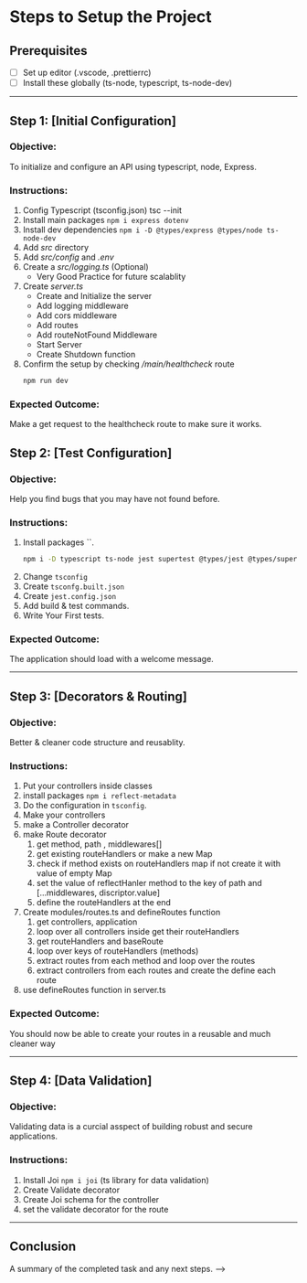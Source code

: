 # **Steps to Setup the Project**

## **Prerequisites**

-   [ ] Set up editor (.vscode, .prettierrc)
-   [ ] Install these globally (ts-node, typescript, ts-node-dev)

---

## **Step 1: [Initial Configuration]**

### **Objective:**

To initialize and configure an API using typescript, node, Express.

### **Instructions:**

1. Config Typescript (tsconfig.json) tsc --init
2. Install main packages `npm i express dotenv`
3. Install dev dependencies `npm i -D @types/express @types/node ts-node-dev`
4. Add _src_ directory
5. Add _src/config_ and _.env_
6. Create a _src/logging.ts_ (Optional)
    - Very Good Practice for future scalablity
7. Create _server.ts_
    - Create and Initialize the server
    - Add logging middleware
    - Add cors middleware
    - Add routes
    - Add routeNotFound Middleware
    - Start Server
    - Create Shutdown function
8. Confirm the setup by checking _/main/healthcheck_ route
    ```bash
    npm run dev
    ```

### **Expected Outcome:**

Make a get request to the healthcheck route to make sure it works.

## **Step 2: [Test Configuration]**

### **Objective:**

Help you find bugs that you may have not found before.

### **Instructions:**

1. Install packages ``.
    ```bash
    npm i -D typescript ts-node jest supertest @types/jest @types/supertest
    ```
2. Change `tsconfig`
3. Create `tsconfg.built.json`
4. Create `jest.config.json`
5. Add build & test commands.
6. Write Your First tests.

### **Expected Outcome:**

The application should load with a welcome message.

---

## **Step 3: [Decorators & Routing]**

### **Objective:**

Better & cleaner code structure and reusablity.

### **Instructions:**

1. Put your controllers inside classes
2. install packages `npm i reflect-metadata`
3. Do the configuration in `tsconfig`.
4. Make your controllers
5. make a Controller decorator
6. make Route decorator
    1. get method, path , middlewares[]
    2. get existing routeHandlers or make a new Map
    3. check if method exists on routeHandlers map if not create it with value of empty Map
    4. set the value of reflectHanler method to the key of path and [...middlewares, discriptor.value]
    5. define the routeHandlers at the end
7. Create modules/routes.ts and defineRoutes function
    1. get controllers, application
    2. loop over all controllers inside get their routeHandlers
    3. get routeHandlers and baseRoute
    4. loop over keys of routeHandlers (methods)
    5. extract routes from each method and loop over the routes
    6. extract controllers from each routes and create the define each route
8. use defineRoutes function in server.ts

### **Expected Outcome:**

You should now be able to create your routes in a reusable and much cleaner way

---

## **Step 4: [Data Validation]**
### **Objective:**
Validating data is a curcial asspect of building robust and secure applications.

### **Instructions:**
1. Install Joi `npm i joi` (ts library for data validation)
2. Create Validate decorator
3. Create Joi schema for the controller
4. set the validate decorator for the route

---

## **Conclusion**
A summary of the completed task and any next steps.   -->
